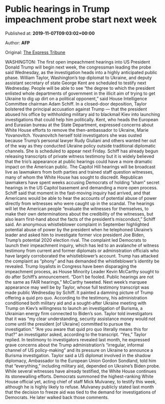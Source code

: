 
# Public hearings in Trump impeachment probe start next week

Published at: **2019-11-07T09:03:02+00:00**

Author: **AFP**

Original: [The Express Tribune](https://tribune.com.pk/story/2095371/3-public-hearings-trump-impeachment-probe-start-next-week/)

WASHINGTON: The first open impeachment hearings into US President Donald Trump will begin next week, the congressman leading the probe said Wednesday, as the investigation heads into a highly anticipated public phase.
William Taylor, Washington’s top diplomat to Ukraine, and deputy assistant secretary of state George Kent are scheduled to testify next Wednesday.
People will be able to see “the degree to which the president enlisted whole departments of government in the illicit aim of trying to get Ukraine to dig up dirt on a political opponent,” said House Intelligence Committee chairman Adam Schiff.
In a closed-door deposition, Taylor bolstered the principal accusation against Trump — that the president abused his office by withholding military aid to blackmail Kiev into launching investigations that could help him politically.
Kent, who heads the European and Eurasian bureau at the State Department, expressed concerns about White House efforts to remove the then-ambassador to Ukraine, Marie Yovanovitch.
Yovanovitch herself told investigators she was ousted because Trump’s personal lawyer Rudy Giuliani and others wanted her out of the way as they conducted Ukraine policy outside traditional diplomatic channels. She is scheduled to appear next Friday.
Schiff has already begun releasing transcripts of private witness testimony but it is widely believed that the trio’s appearance at public hearings could have a more dramatic impact on the American public.
The Capitol Hill hearings will be broadcast live as lawmakers from both parties and trained staff question witnesses, many of whom the White House has sought to discredit.
Republican lawmakers have spent weeks accusing Democrats of holding “sham” secret hearings in the US Capitol basement and demanding a more open process.
Schiff said that moment in the fast-moving inquiry had arrived, and that Americans would be able to hear the accounts of potential abuse of power directly from witnesses who were caught up in the scandal.
The hearings will let the American people “evaluate the witnesses for themselves, to make their own determinations about the credibility of the witnesses, but also learn first-hand about the facts of the president’s misconduct,” Schiff said.
An anonymous whistleblower complaint in September highlighted potential abuse of power by the president when he telephoned Ukraine’s leader and asked him to investigate former vice president Joe Biden, Trump’s potential 2020 election rival.
The complaint led Democrats to launch their impeachment inquiry, which has led to an avalanche of witness testimony from current and former diplomats or administration officials who have largely corroborated the whistleblower’s account.
Trump has attacked the complaint as “phony” and has demanded the whistleblower’s identity be revealed.
Trump loyalists in Congress have been disparaging the impeachment process, as House Minority Leader Kevin McCarthy sought to do after Schiff’s announcement.
“Don’t be fooled. Public hearings are not the same as FAIR hearings,” McCarthy tweeted.
Next week’s marquee appearance may well be by Taylor, whose full testimony transcript was made public Wednesday by Schiff.
It painted a damning picture of Trump offering a quid pro quo. According to the testimony, his administration conditioned both military aid and a sought-after Ukraine meeting with Trump on Kiev’s willingness to launch an investigation of Burisma, a Ukrainian energy firm connected to Biden’s son.
Taylor told investigators that it was “my clear understanding, security assistance money would not come until the president [of Ukraine] committed to pursue the investigation.”
“Are you aware that quid pro quo literally means this for that?” an investigator asked, according to the transcript.
“Yes,” Taylor replied.
In testimony to investigators revealed last month, he expressed grave concerns about the Trump administration’s “irregular, informal channel of US policy-making” and its pressure on Ukraine to announce a Burisma investigation.
Taylor said a US diplomat involved in the shadow diplomacy, Ambassador to the European Union Gordon Sondland, told him that “everything,” including military aid, depended on Ukraine’s Biden probe.
While several witnesses have already testified, the White House continues its stonewalling efforts.
Democrats summoned the highest-ranking White House official yet, acting chief of staff Mick Mulvaney, to testify this week, although he is highly likely to refuse.
Mulvaney publicly stated last month that the decision to freeze aid was tied to the demand for investigations of Democrats. He later walked back those comments.
